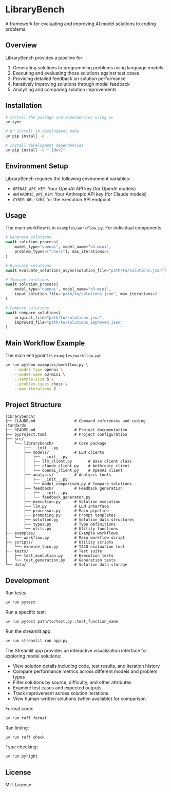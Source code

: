 # LibraryBench

A framework for evaluating and improving AI model solutions to coding problems.

## Overview

LibraryBench provides a pipeline for:

1. Generating solutions to programming problems using language models
2. Executing and evaluating those solutions against test cases
3. Providing detailed feedback on solution performance
4. Iteratively improving solutions through model feedback
5. Analyzing and comparing solution improvements

## Installation

```bash
# Install the package and dependencies using uv
uv sync

# Or install in development mode
uv pip install -e .

# Install development dependencies
uv pip install -e ".[dev]"
```

## Environment Setup

LibraryBench requires the following environment variables:

- `OPENAI_API_KEY`: Your OpenAI API key (for OpenAI models)
- `ANTHROPIC_API_KEY`: Your Anthropic API key (for Claude models)
- `CYBER_URL`: URL for the execution API endpoint

## Usage

The main workflow is in `examples/workflow.py`. For individual components:

```python
# Generate solutions
await solution_process(
    model_type="openai", model_name="o3-mini", 
    problem_types=["chess"], max_iterations=1
)

# Evaluate solutions
await evaluate_solutions_async(solution_file="path/to/solutions.json")

# Improve solutions
await solution_process(
    model_type="openai", model_name="o3-mini",
    input_solution_file="path/to/solutions.json", max_iterations=2
)

# Compare solutions
await compare_solutions(
    original_file="path/to/solutions.json",
    improved_file="path/to/solutions_improved.json"
)
```

## Main Workflow Example

The main entrypoint is `examples/workflow.py`:

```bash
uv run python examples/workflow.py \
    --model-type openai \
    --model-name o3-mini \
    --sample-size 5 \
    --problem-types chess \
    --max-iterations 2
```

## Project Structure

```
librarybench/
├── CLAUDE.md                 # Command references and coding standards
├── README.md                 # Project documentation
├── pyproject.toml            # Project configuration
├── src/
│   └── librarybench/         # Core package
│       ├── __init__.py       
│       ├── models/           # LLM clients
│       │   ├── __init__.py
│       │   ├── llm_client.py       # Base client class
│       │   ├── claude_client.py    # Anthropic client
│       │   └── openai_client.py    # OpenAI client
│       ├── analysis/         # Analysis tools
│       │   ├── __init__.py
│       │   └── model_comparison.py # Compare solutions
│       ├── feedback/         # Feedback generation
│       │   ├── __init__.py
│       │   └── feedback_generator.py
│       ├── execution.py      # Solution execution
│       ├── llm.py            # LLM interface
│       ├── processor.py      # Main pipeline
│       ├── prompting.py      # Prompt templates
│       ├── solution.py       # Solution data structures
│       ├── types.py          # Type definitions
│       └── utils.py          # Utility functions
├── examples/                 # Example workflows
│   └── workflow.py           # Main workflow script
├── scripts/                  # Utility scripts
│   └── examine_taco.py       # TACO evaluation tool
├── tests/                    # Test suite
│   ├── test_execution.py     # Execution tests
│   └── test_generation.py    # Generation tests
└── data/                     # Solution data storage
```

## Development

Run tests:
```bash
uv run pytest
```

Run a specific test:
```bash
uv run pytest path/to/test.py::test_function_name
```

Run the streamlit app:
```bash
uv run streamlit run app.py
```

The Streamlit app provides an interactive visualization interface for exploring model solutions:

- View solution details including code, test results, and iteration history
- Compare performance metrics across different models and problem types
- Filter solutions by source, difficulty, and other attributes 
- Examine test cases and expected outputs
- Track improvement across solution iterations
- View human-written solutions (when available) for comparison

Format code:
```bash
uv run ruff format
```

Run linting:
```bash
uv run ruff check .
```

Type checking:
```bash
uv run pyright
```

## License

MIT License